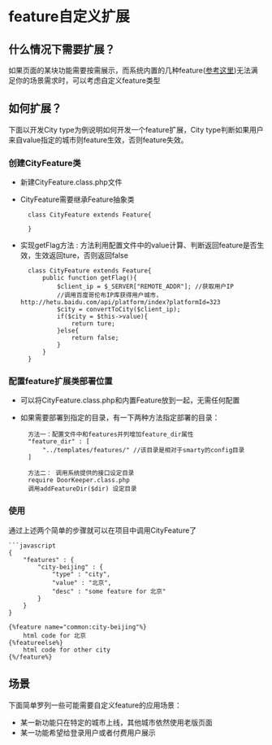 
# feature自定义扩展

## 什么情况下需要扩展？

如果页面的某块功能需要按需展示，而系统内置的几种feature([参考这里](./feature-type.md))无法满足你的场景需求时，可以考虑自定义feature类型

## 如何扩展？

下面以开发City type为例说明如何开发一个feature扩展，City type判断如果用户来自value指定的城市则feature生效，否则feature失效。

### 创建CityFeature类

* 新建CityFeature.class.php文件
* CityFeature需要继承Feature抽象类

        class CityFeature extends Feature{

        }

* 实现getFlag方法 : 方法利用配置文件中的value计算、判断返回feature是否生效，生效返回ture，否则返回false

        class CityFeature extends Feature{
            public function getFlag(){
                $client_ip = $_SERVER["REMOTE_ADDR"]; //获取用户IP
                //调用百度哥伦布IP库获得用户城市，http://hetu.baidu.com/api/platform/index?platformId=323
                $city = convertToCity($client_ip);
                if($city = $this->value){
                    return ture;
                }else{
                    return false;
                }
            }
        }

### 配置feature扩展类部署位置

* 可以将CityFeature.class.php和内置Feature放到一起，无需任何配置
* 如果需要部署到指定的目录，有一下两种方法指定部署的目录：

        方法一：配置文件中和features并列增加feature_dir属性
        "feature_dir" : [
            "../templates/features/" //该目录是相对于smarty的config目录
        ]

        方法二： 调用系统提供的接口设定目录
        require DoorKeeper.class.php
        调用addFeatureDir($dir) 设定目录

### 使用

通过上述两个简单的步骤就可以在项目中调用CityFeature了

    ```javascript
    {
        "features" : {
            "city-beijing" : {
                "type" : "city",
                "value" : "北京",
                "desc" : "some feature for 北京"
            }
        }
    }

    {%feature name="common:city-beijing"%}
        html code for 北京
    {%featureelse%}
        html code for other city
    {%/feature%}

## 场景

下面简单罗列一些可能需要自定义feature的应用场景：

* 某一新功能只在特定的城市上线，其他城市依然使用老版页面
* 某一功能希望给登录用户或者付费用户展示